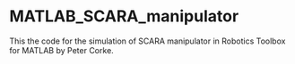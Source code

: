 # MATLAB_SCARA_manipulator
 This the code for the simulation of SCARA manipulator in Robotics Toolbox for MATLAB by Peter Corke.
